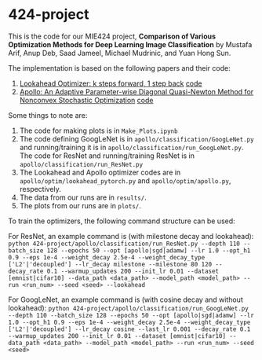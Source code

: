 # 424-project

This is the code for our MIE424 project, **Comparison of Various Optimization Methods for Deep Learning Image Classification** by Mustafa Arif, Anup Deb, Saad Jameel, Michael Mudrinic, and Yuan Hong Sun.

The implementation is based on the following papers and their code:
1. [Lookahead Optimizer: k steps forward, 1 step back](https://arxiv.org/abs/1907.08610) [code](https://github.com/michaelrzhang/lookahead)
2. [Apollo: An Adaptive Parameter-wise Diagonal Quasi-Newton Method for Nonconvex Stochastic Optimization](https://arxiv.org/abs/2009.13586) [code](https://github.com/XuezheMax/apollo)

Some things to note are:
1. The code for making plots is in ``Make_Plots.ipynb``
2. The code defining GoogLeNet is in ``apollo/classification/GoogLeNet.py`` and running/training it is in ``apollo/classification/run_GoogLeNet.py``. The code for ResNet and running/training ResNet is in ``apollo/classification/run_ResNet.py``
3. The Lookahead and Apollo optimizer codes are in ``apollo/optim/lookahead_pytorch.py`` and ``apollo/optim/apollo.py``, respectively.
4. The data from our runs are in ``results/``.
5. The plots from our runs are in ``plots/``. 

To train the optimizers, the following command structure can be used:

For ResNet, an example command is (with milestone decay and lookahead):
``
python 424-project/apollo/classification/run_ResNet.py --depth 110 --batch_size 128 --epochs 50 --opt [apollo|sgd|adamw] --lr 1.0 --opt_h1 0.9 --eps 1e-4 --weight_decay 2.5e-4 --weight_decay_type ['L2'|'decoupled'] --lr_decay milestone --milestone 80 120 --decay_rate 0.1 --warmup_updates 200 --init_lr 0.01 --dataset [emnist|cifar10] --data_path <data_path> --model_path <model_path> --run <run_num> --seed <seed> --lookahead
``

For GoogLeNet, an example command is (with cosine decay and without lookahead):
``
python 424-project/apollo/classification/run_GoogLeNet.py --depth 110 --batch_size 128 --epochs 50 --opt [apollo|sgd|adamw] --lr 1.0 --opt_h1 0.9 --eps 1e-4 --weight_decay 2.5e-4 --weight_decay_type ['L2'|'decoupled'] --lr_decay cosine --last_lr 0.001 --decay_rate 0.1 --warmup_updates 200 --init_lr 0.01 --dataset [emnist|cifar10] --data_path <data_path> --model_path <model_path> --run <run_num> --seed <seed>
``
